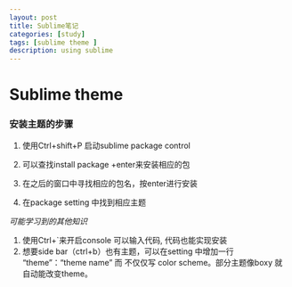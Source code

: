 ```yaml
---
layout: post
title: Sublime笔记
categories: [study]
tags: [sublime theme ]
description: using sublime
---
```



# Sublime theme

### 安装主题的步骤

1. 使用Ctrl+shift+P 启动sublime package control

2. 可以查找install package +enter来安装相应的包

3. 在之后的窗口中寻找相应的包名，按enter进行安装

4. 在package setting 中找到相应主题   

*可能学习到的其他知识*
1. 使用Ctrl+`来开启console 可以输入代码, 代码也能实现安装
2. 想要side bar（ctrl+b）也有主题，可以在setting 中增加一行 “theme”：“theme name” 而 不仅仅写 color scheme。部分主题像boxy 就自动能改变theme。 

